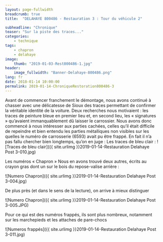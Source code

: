 ```yaml
---
layout: page-fullwidth
breadcrumb: true
title:  "DELAHAYE 800486 - Restauration 3 : Tour du véhicule 2"

subheadline: "Chronique" 
teaser: "Sur la piste des traces..."
categories:
    - technique
tags:
    - chapron
    - delahaye
image:
    thumb: "2019-01-03-Rest800486-1.jpg"
header:
    image_fullwidth: "Banner-Delahaye-800486.png"
lang: fr
date: 2018-01-14 10:00:00
permalink: 2019-01-14-ChroniqueRestoration800486-3
---
```


Avant de commencer franchement le démontage, nous avons continué à chasser avec une délicatesse de Sioux des traces permettant de confirmer la véritable identité de la voiture. Deux recherches nous motivaient : les traces de peinture bleue en premier lieu et, en second lieu, les « signatures » qu’avaient immanquablement dû laisser le carrossier.
Nous avons donc commencé à nous intéresser aux parties cachées, celles qu’il était difficile de repeindre et bien entendu les parties métalliques non visibles sur les quelles le numéro de carrosserie (6593) avait pu être frappé.
En fait il n’a pas fallu chercher bien longtemps, qu’on en juge :
Les traces de bleu clair :
![Traces de bleu clair]({{ site.urlimg }}2019-01-14-Restauration Delahaye Post 3-010.jpg)



Les numéros « Chapron »
Nous en avons trouvé deux autres, écrits au crayon gras dont un sur le bois du repose-valise arrière  :

![Numero Chapron]({{ site.urlimg }}2019-01-14-Restauration Delahaye Post 3-004.jpg)



De plus près (et dans le sens de la lecture), on arrive à mieux distinguer

![Numero Chapron]({{ site.urlimg }}2019-01-14-Restauration Delahaye Post 3-005.JPG)



Pour ce qui est des numéros frappés, ils sont plus nombreux, notamment sur les marchepieds et les attaches de pare-chocs

![Numeros frappés]({{ site.urlimg }}2019-01-14-Restauration Delahaye Post 3-011.jpg)
